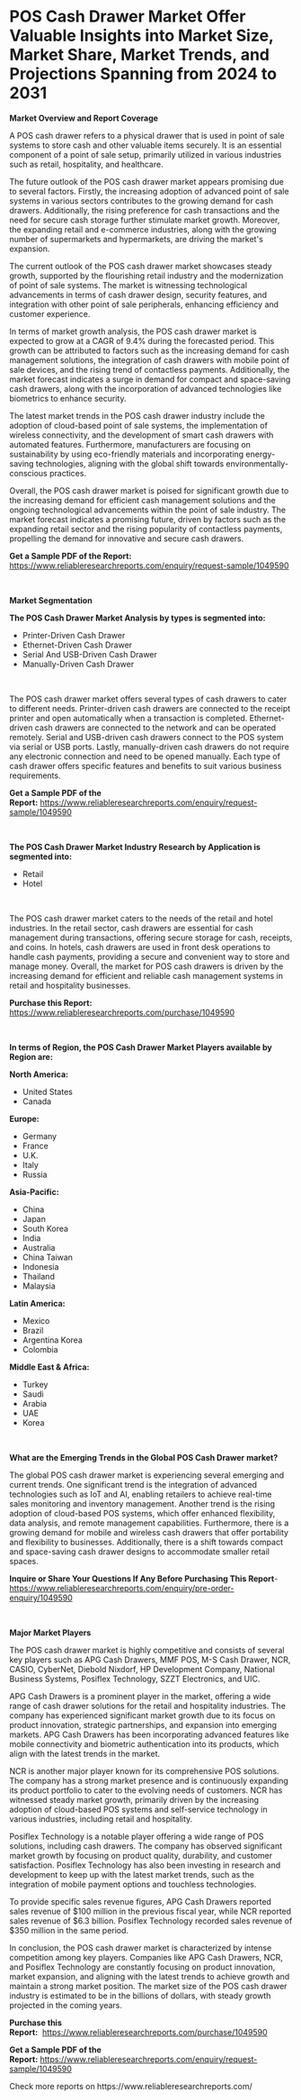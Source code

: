 <p><h1>POS Cash Drawer Market Offer Valuable Insights into Market Size, Market Share, Market Trends, and Projections Spanning from 2024 to 2031</h1></p><p><strong>Market Overview and Report Coverage</strong></p>
<p><p>A POS cash drawer refers to a physical drawer that is used in point of sale systems to store cash and other valuable items securely. It is an essential component of a point of sale setup, primarily utilized in various industries such as retail, hospitality, and healthcare.</p><p>The future outlook of the POS cash drawer market appears promising due to several factors. Firstly, the increasing adoption of advanced point of sale systems in various sectors contributes to the growing demand for cash drawers. Additionally, the rising preference for cash transactions and the need for secure cash storage further stimulate market growth. Moreover, the expanding retail and e-commerce industries, along with the growing number of supermarkets and hypermarkets, are driving the market's expansion.</p><p>The current outlook of the POS cash drawer market showcases steady growth, supported by the flourishing retail industry and the modernization of point of sale systems. The market is witnessing technological advancements in terms of cash drawer design, security features, and integration with other point of sale peripherals, enhancing efficiency and customer experience.</p><p>In terms of market growth analysis, the POS cash drawer market is expected to grow at a CAGR of 9.4% during the forecasted period. This growth can be attributed to factors such as the increasing demand for cash management solutions, the integration of cash drawers with mobile point of sale devices, and the rising trend of contactless payments. Additionally, the market forecast indicates a surge in demand for compact and space-saving cash drawers, along with the incorporation of advanced technologies like biometrics to enhance security.</p><p>The latest market trends in the POS cash drawer industry include the adoption of cloud-based point of sale systems, the implementation of wireless connectivity, and the development of smart cash drawers with automated features. Furthermore, manufacturers are focusing on sustainability by using eco-friendly materials and incorporating energy-saving technologies, aligning with the global shift towards environmentally-conscious practices.</p><p>Overall, the POS cash drawer market is poised for significant growth due to the increasing demand for efficient cash management solutions and the ongoing technological advancements within the point of sale industry. The market forecast indicates a promising future, driven by factors such as the expanding retail sector and the rising popularity of contactless payments, propelling the demand for innovative and secure cash drawers.</p></p>
<p><strong>Get a Sample PDF of the Report:</strong> <a href="https://www.reliableresearchreports.com/enquiry/request-sample/1049590">https://www.reliableresearchreports.com/enquiry/request-sample/1049590</a></p>
<p>&nbsp;</p>
<p><strong>Market Segmentation</strong></p>
<p><strong>The POS Cash Drawer Market Analysis by types is segmented into:</strong></p>
<p><ul><li>Printer-Driven Cash Drawer</li><li>Ethernet-Driven Cash Drawer</li><li>Serial And USB-Driven Cash Drawer</li><li>Manually-Driven Cash Drawer</li></ul></p>
<p>&nbsp;</p>
<p><p>The POS cash drawer market offers several types of cash drawers to cater to different needs. Printer-driven cash drawers are connected to the receipt printer and open automatically when a transaction is completed. Ethernet-driven cash drawers are connected to the network and can be operated remotely. Serial and USB-driven cash drawers connect to the POS system via serial or USB ports. Lastly, manually-driven cash drawers do not require any electronic connection and need to be opened manually. Each type of cash drawer offers specific features and benefits to suit various business requirements.</p></p>
<p><strong>Get a Sample PDF of the Report:</strong>&nbsp;<a href="https://www.reliableresearchreports.com/enquiry/request-sample/1049590">https://www.reliableresearchreports.com/enquiry/request-sample/1049590</a></p>
<p>&nbsp;</p>
<p><strong>The POS Cash Drawer Market Industry Research by Application is segmented into:</strong></p>
<p><ul><li>Retail</li><li>Hotel</li></ul></p>
<p>&nbsp;</p>
<p><p>The POS cash drawer market caters to the needs of the retail and hotel industries. In the retail sector, cash drawers are essential for cash management during transactions, offering secure storage for cash, receipts, and coins. In hotels, cash drawers are used in front desk operations to handle cash payments, providing a secure and convenient way to store and manage money. Overall, the market for POS cash drawers is driven by the increasing demand for efficient and reliable cash management systems in retail and hospitality businesses.</p></p>
<p><strong>Purchase this Report:</strong>&nbsp; <a href="https://www.reliableresearchreports.com/purchase/1049590">https://www.reliableresearchreports.com/purchase/1049590</a></p>
<p>&nbsp;</p>
<p><strong>In terms of Region, the POS Cash Drawer Market Players available by Region are:</strong></p>
<p>
    <p> <strong> North America: </strong>
        <ul>
            <li>United States</li>
            <li>Canada</li>
        </ul>
        </p> 
    <p> <strong> Europe: </strong>
        <ul>
            <li>Germany</li>
            <li>France</li>
            <li>U.K.</li>
            <li>Italy</li>
            <li>Russia</li>
        </ul>
        </p> 
    <p> <strong> Asia-Pacific: </strong>
        <ul>
            <li>China</li>
            <li>Japan</li>
            <li>South Korea</li>
            <li>India</li>
            <li>Australia</li>
            <li>China Taiwan</li>
            <li>Indonesia</li>
            <li>Thailand</li>
            <li>Malaysia</li>
        </ul>
        </p> 
    <p> <strong> Latin America: </strong>
        <ul>
            <li>Mexico</li>
            <li>Brazil</li>
            <li>Argentina Korea</li>
            <li>Colombia</li>
        </ul>
        </p> 
    <p> <strong> Middle East & Africa: </strong>
        <ul>
            <li>Turkey</li>
            <li>Saudi</li>
            <li>Arabia</li>
            <li>UAE</li>
            <li>Korea</li>
        </ul>
    </p>
    </p>
<p>&nbsp;</p>
<p><strong>What are the Emerging Trends in the Global POS Cash Drawer market?</strong></p>
<p><p>The global POS cash drawer market is experiencing several emerging and current trends. One significant trend is the integration of advanced technologies such as IoT and AI, enabling retailers to achieve real-time sales monitoring and inventory management. Another trend is the rising adoption of cloud-based POS systems, which offer enhanced flexibility, data analysis, and remote management capabilities. Furthermore, there is a growing demand for mobile and wireless cash drawers that offer portability and flexibility to businesses. Additionally, there is a shift towards compact and space-saving cash drawer designs to accommodate smaller retail spaces.</p></p>
<p><strong>Inquire or Share Your Questions If Any Before Purchasing This Report</strong>- <a href="https://www.reliableresearchreports.com/enquiry/pre-order-enquiry/1049590">https://www.reliableresearchreports.com/enquiry/pre-order-enquiry/1049590</a></p>
<p>&nbsp;</p>
<p><strong>Major Market Players</strong></p>
<p><p>The POS cash drawer market is highly competitive and consists of several key players such as APG Cash Drawers, MMF POS, M-S Cash Drawer, NCR, CASIO, CyberNet, Diebold Nixdorf, HP Development Company, National Business Systems, Posiflex Technology, SZZT Electronics, and UIC. </p><p>APG Cash Drawers is a prominent player in the market, offering a wide range of cash drawer solutions for the retail and hospitality industries. The company has experienced significant market growth due to its focus on product innovation, strategic partnerships, and expansion into emerging markets. APG Cash Drawers has been incorporating advanced features like mobile connectivity and biometric authentication into its products, which align with the latest trends in the market. </p><p>NCR is another major player known for its comprehensive POS solutions. The company has a strong market presence and is continuously expanding its product portfolio to cater to the evolving needs of customers. NCR has witnessed steady market growth, primarily driven by the increasing adoption of cloud-based POS systems and self-service technology in various industries, including retail and hospitality. </p><p>Posiflex Technology is a notable player offering a wide range of POS solutions, including cash drawers. The company has observed significant market growth by focusing on product quality, durability, and customer satisfaction. Posiflex Technology has also been investing in research and development to keep up with the latest market trends, such as the integration of mobile payment options and touchless technologies. </p><p>To provide specific sales revenue figures, APG Cash Drawers reported sales revenue of $100 million in the previous fiscal year, while NCR reported sales revenue of $6.3 billion. Posiflex Technology recorded sales revenue of $350 million in the same period. </p><p>In conclusion, the POS cash drawer market is characterized by intense competition among key players. Companies like APG Cash Drawers, NCR, and Posiflex Technology are constantly focusing on product innovation, market expansion, and aligning with the latest trends to achieve growth and maintain a strong market position. The market size of the POS cash drawer industry is estimated to be in the billions of dollars, with steady growth projected in the coming years.</p></p>
<p><strong>Purchase this Report:</strong>&nbsp;&nbsp;<a href="https://www.reliableresearchreports.com/purchase/1049590">https://www.reliableresearchreports.com/purchase/1049590</a></p>
<p></p>
<p><strong>Get a Sample PDF of the Report:</strong>&nbsp;<a href="https://www.reliableresearchreports.com/enquiry/request-sample/1049590">https://www.reliableresearchreports.com/enquiry/request-sample/1049590</a></p>
<p>Check more reports on https://www.reliableresearchreports.com/</p>